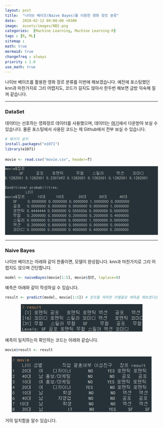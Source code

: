 ```yaml
---
layout: post
title:  "나이브 베이즈(Naive Bayes)를 이용한 영화 장르 분류"
date:   2020-02-12 09:00:00 +0300
image:  assets/images/NB2.png
categories:  [Machine Learning, Machine Learning-R]
tags : [R, ML]
sitemap :
math: true
mermaid: true
changefreq : always
priority : 1.0
use_math: true
---
```


나이브 베이즈를 활용한 영화 장르 분류를 이번에 해보겠습니다. 예전에 포스팅했던 knn과 마찬가지로 그리 어렵지도, 코드가 길지도 않아서 한두번 해보면 금방 익숙해 질꺼 같습니다.

-------

### DataSet

데이터는 선호하는 영화장르 데이터를 사용했으며, 데이터는 [여기](https://github.com/KEJdev/DataSet/tree/master/DataSet)에서 다운받아 보실 수 있습니다. 물론 포스팅에서 사용된 코드는 제 Github에서 전부 보실 수 있습니다.

```r
# 패키지 설치 
install.packages("e1071")
library(e1071)

movie <- read.csv("movie.csv", header=T)
```

<center><img src="../assets//images/NB2.png" ></center>

-------

### Naive Bayes

나이브 베이즈는 아래와 같이 한줄이면, 모델이 완성됩니다. knn과 마찬가지로 그리 어렵지도 않으며 간단합니다.

```r
model <- naiveBayes(movie[1:5], movie$장르, laplace=0)
```

예측은 아래와 같이 작성하실 수 있습니다.

```r
result <- predict(model, movie[1:5]) # 장르를 제외한 라벨들로 예측을 해보겠다는 코드
```

<center><img src="../assets//images/NB3.png" ></center>


예측이 일치하는지 확인하는 코드는 아래와 같습니다.

```r
movie$result <- result
```

<center><img src="../assets//images/NB4.png" ></center>

거의 일치함을 알수 있습니다.


